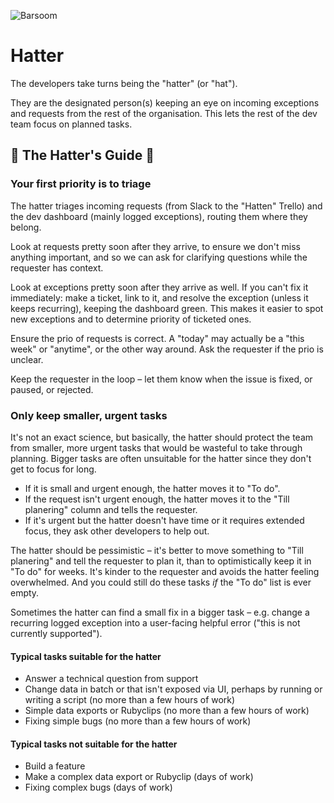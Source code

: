![Barsoom](http://barsoom.se/barsoom.png)

# Hatter

The developers take turns being the "hatter" (or "hat").

They are the designated person(s) keeping an eye on incoming exceptions and requests from the rest of the organisation. This lets the rest of the dev team focus on planned tasks.

## 🎩 The Hatter's Guide 🎩

### Your first priority is to triage

The hatter triages incoming requests (from Slack to the "Hatten" Trello) and the dev dashboard (mainly logged exceptions), routing them where they belong.

Look at requests pretty soon after they arrive, to ensure we don't miss anything important, and so we can ask for clarifying questions while the requester has context.

Look at exceptions pretty soon after they arrive as well. If you can't fix it immediately: make a ticket, link to it, and resolve the exception (unless it keeps recurring), keeping the dashboard green. This makes it easier to spot new exceptions and to determine priority of ticketed ones.

Ensure the prio of requests is correct. A "today" may actually be a "this week" or "anytime", or the other way around. Ask the requester if the prio is unclear.

Keep the requester in the loop – let them know when the issue is fixed, or paused, or rejected.

### Only keep smaller, urgent tasks

It's not an exact science, but basically, the hatter should protect the team from smaller, more urgent tasks that would be wasteful to take through planning. Bigger tasks are often unsuitable for the hatter since they don't get to focus for long.

- If it is small and urgent enough, the hatter moves it to "To do".
- If the request isn't urgent enough, the hatter moves it to the "Till planering" column and tells the requester.
- If it's urgent but the hatter doesn't have time or it requires extended focus, they ask other developers to help out.

The hatter should be pessimistic – it's better to move something to "Till planering" and tell the requester to plan it, than to optimistically keep it in "To do" for weeks. It's kinder to the requester and avoids the hatter feeling overwhelmed. And you could still do these tasks *if* the "To do" list is ever empty.

Sometimes the hatter can find a small fix in a bigger task – e.g. change a recurring logged exception into a user-facing helpful error ("this is not currently supported").

#### Typical tasks suitable for the hatter

- Answer a technical question from support
- Change data in batch or that isn't exposed via UI, perhaps by running or writing a script (no more than a few hours of work)
- Simple data exports or Rubyclips (no more than a few hours of work)
- Fixing simple bugs (no more than a few hours of work)

#### Typical tasks not suitable for the hatter

- Build a feature
- Make a complex data export or Rubyclip (days of work)
- Fixing complex bugs (days of work)
